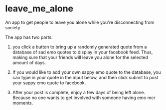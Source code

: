 # leave_me_alone
An app to get people to leave you alone while you're disconnecting from society

The app has two parts:
  1. you click a button to bring up a randomly generated quote from a database of sad emo quotes to display in your facebook feed.  Thus, making sure that your friends will leave you alone for the selected amount of days.

  2. If you would like to add your own sappy emo quote to the database, you can type in your quote in the input below, and then click submit to post your sappy emo quote to facebook.

  3. After your post is complete, enjoy a few days of being left alone.  Because no one wants to get involved with someone having emo mcr moments.
